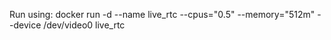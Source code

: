 Run using: docker run -d --name live_rtc --cpus="0.5" --memory="512m" --device /dev/video0 live_rtc
